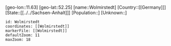 ﻿---
location: [52.25,11.63]
mapzoom: [7,12] 
mapmarker: city 
type: City
tags:
- geo/City


SpocWebEntityId: 35693
isDeleted: false
confidential: public

---
[geo-lon::11.63]
[geo-lat::52.25]
[name::Wolmirstedt]
[Country::[[Germany]]]
[State::[[../../Sachsen-Anhalt]]]
[Population::]
[Unknown::]


```leaflet
id: Wolmirstedt
coordinates: [[Wolmirstedt]]
markerFile: [[Wolmirstedt]]
defaultZoom: 11 
maxZoom: 18
```
